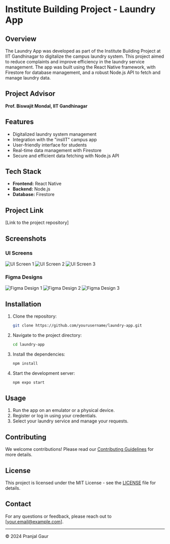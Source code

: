 # Institute Building Project - Laundry App

## Overview
The Laundry App was developed as part of the Institute Building Project at IIT Gandhinagar to digitalize the campus laundry system. This project aimed to reduce complaints and improve efficiency in the laundry service management. The app was built using the React Native framework, with Firestore for database management, and a robust Node.js API to fetch and manage laundry data.

## Project Advisor
**Prof. Biswajit Mondal, IIT Gandhinagar**

## Features
- Digitalized laundry system management
- Integration with the "insIIT" campus app
- User-friendly interface for students
- Real-time data management with Firestore
- Secure and efficient data fetching with Node.js API

## Tech Stack
- **Frontend:** React Native
- **Backend:** Node.js
- **Database:** Firestore

## Project Link
[Link to the project repository]

## Screenshots
### UI Screens
![UI Screen 1](path/to/UI_screen1.png)
![UI Screen 2](path/to/UI_screen2.png)
![UI Screen 3](path/to/UI_screen3.png)

### Figma Designs
![Figma Design 1](path/to/Figma_design1.png)
![Figma Design 2](path/to/Figma_design2.png)
![Figma Design 3](path/to/Figma_design3.png)

## Installation
1. Clone the repository:
    ```bash
    git clone https://github.com/yourusername/laundry-app.git
    ```
2. Navigate to the project directory:
    ```bash
    cd laundry-app
    ```
3. Install the dependencies:
    ```bash
    npm install
    ```
4. Start the development server:
    ```bash
    npm expo start
    ```

## Usage
1. Run the app on an emulator or a physical device.
2. Register or log in using your credentials.
3. Select your laundry service and manage your requests.

## Contributing
We welcome contributions! Please read our [Contributing Guidelines](CONTRIBUTING.md) for more details.

## License
This project is licensed under the MIT License - see the [LICENSE](LICENSE) file for details.

## Contact
For any questions or feedback, please reach out to [your.email@example.com].

---

© 2024 Pranjal Gaur
